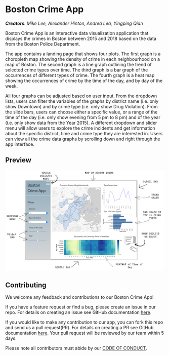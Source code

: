 # Boston Crime App

*__Creators__: Mike Lee, Alexander Hinton, Andrea Lea, Yingping Qian*
 
Boston Crime App is an interactive data visualization application that displays the crimes in Boston between 2015 and 2018 based on the data from the Boston Police Department.

The app contains a landing page that shows four plots. The first graph is a choropleth map showing the density of crime in each neighbourhood on a map of Boston. The second graph is a line graph outlining the trend of selected crime types over time. The third graph is a bar graph of the occurrences of different types of crime. The fourth graph is a heat map showing the occurrences of crime by the time of the day, and by day of the week.

All four graphs can be adjusted based on user input. From the dropdown lists, users can filter the variables of the graphs by district name (i.e. only show Downtown) and by crime type (i.e. only show Drug Violation). From the slide bars, users can choose either a specific value, or a range of the time of the day (i.e. only show evening from 5 pm to 8 pm) and of the year (i.e. only show data from the Year 2015). A different dropdown and slider menu will allow users to explore the crime incidents and get information about the specific district, time and crime type they are interested in. Users can view all the crime data graphs by scrolling down and right through the app interface.

## Preview

![sketch](./img/sketch.jpg)

## Contributing

We welcome any feedback and contributions to our Boston Crime App! 

If you have a feature request or find a bug, please create an issue in our repo. For details on creating an issue see GitHub documentation [here](https://help.github.com/en/github/managing-your-work-on-github/creating-an-issue).

If you would like to make any contribution to our app, you can fork this repo and send us a pull request(PR). For details on creating a PR see GitHub documentation [here](https://help.github.com/en/github/collaborating-with-issues-and-pull-requests/creating-a-pull-request). Your pull request will be reviewed by our team within 5 days.

Please note all contributors must abide by our [CODE OF CONDUCT](./CODE_OF_CONDUCT.md).





